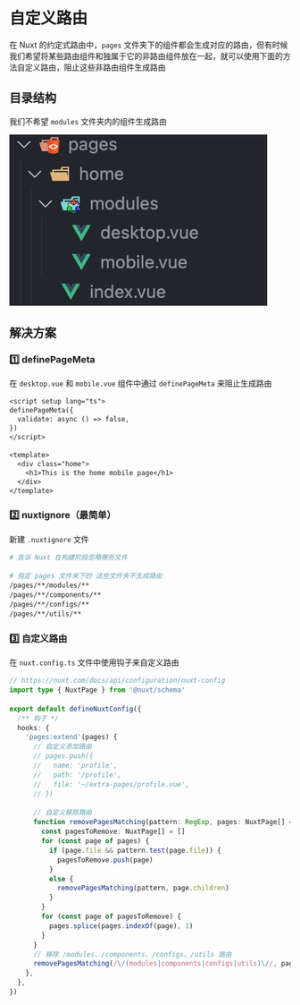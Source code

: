 # 自定义路由

在 Nuxt 的约定式路由中，`pages` 文件夹下的组件都会生成对应的路由，但有时候我们希望将某些路由组件和独属于它的非路由组件放在一起，就可以使用下面的方法自定义路由，阻止这些非路由组件生成路由

## 目录结构

我们不希望 `modules` 文件夹内的组件生成路由

<img src="./images/file-structure.png" class="my-img zoom-80">

## 解决方案

### 1️⃣ definePageMeta

在 `desktop.vue` 和 `mobile.vue` 组件中通过 `definePageMeta` 来阻止生成路由

```vue
<script setup lang="ts">
definePageMeta({
  validate: async () => false,
})
</script>

<template>
  <div class="home">
    <h1>This is the home mobile page</h1>
  </div>
</template>
```

### 2️⃣ nuxtignore（最简单）

新建 `.nuxtignore` 文件

```sh
# 告诉 Nuxt 在构建阶段忽略哪些文件

# 指定 pages 文件夹下的 这些文件夹不生成路由
/pages/**/modules/**
/pages/**/components/**
/pages/**/configs/**
/pages/**/utils/**
```

### 3️⃣ 自定义路由

在 `nuxt.config.ts` 文件中使用钩子来自定义路由

```typescript
// https://nuxt.com/docs/api/configuration/nuxt-config
import type { NuxtPage } from '@nuxt/schema'

export default defineNuxtConfig({
  /** 钩子 */
  hooks: {
    'pages:extend'(pages) {
      // 自定义添加路由
      // pages.push({
      //   name: 'profile',
      //   path: '/profile',
      //   file: '~/extra-pages/profile.vue',
      // })

      // 自定义移除路由
      function removePagesMatching(pattern: RegExp, pages: NuxtPage[] = []) {
        const pagesToRemove: NuxtPage[] = []
        for (const page of pages) {
          if (page.file && pattern.test(page.file)) {
            pagesToRemove.push(page)
          }
          else {
            removePagesMatching(pattern, page.children)
          }
        }
        for (const page of pagesToRemove) {
          pages.splice(pages.indexOf(page), 1)
        }
      }
      // 移除 /modules、/components、/configs、/utils 路由
      removePagesMatching(/\/(modules|components|configs|utils)\//, pages)
    },
  },
})
```